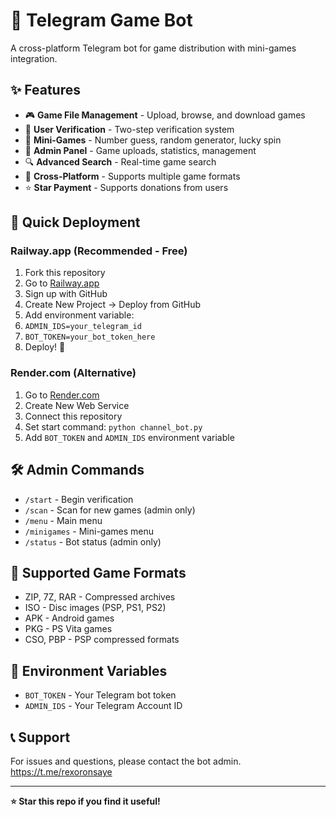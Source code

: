 # 🤖 Telegram Game Bot

A cross-platform Telegram bot for game distribution with mini-games integration.

## ✨ Features

- 🎮 **Game File Management** - Upload, browse, and download games
- 🔐 **User Verification** - Two-step verification system  
- 🎯 **Mini-Games** - Number guess, random generator, lucky spin
- 👑 **Admin Panel** - Game uploads, statistics, management
- 🔍 **Advanced Search** - Real-time game search
- 📱 **Cross-Platform** - Supports multiple game formats
- ⭐ **Star Payment** - Supports donations from users

## 🚀 Quick Deployment

### Railway.app (Recommended - Free)
1. Fork this repository
2. Go to [Railway.app](https://railway.app/)
3. Sign up with GitHub
4. Create New Project → Deploy from GitHub
5. Add environment variable:
6. `ADMIN_IDS=your_telegram_id`
7. `BOT_TOKEN=your_bot_token_here`
8. Deploy! 🎉

### Render.com (Alternative)
1. Go to [Render.com](https://render.com/)
2. Create New Web Service
3. Connect this repository
4. Set start command: `python channel_bot.py`
5. Add `BOT_TOKEN` and `ADMIN_IDS` environment variable

## 🛠️ Admin Commands

- `/start` - Begin verification
- `/scan` - Scan for new games (admin only)
- `/menu` - Main menu
- `/minigames` - Mini-games menu
- `/status` - Bot status (admin only)

## 📁 Supported Game Formats

- ZIP, 7Z, RAR - Compressed archives
- ISO - Disc images (PSP, PS1, PS2)
- APK - Android games
- PKG - PS Vita games
- CSO, PBP - PSP compressed formats

## 🔧 Environment Variables

- `BOT_TOKEN` - Your Telegram bot token
- `ADMIN_IDS` - Your Telegram Account ID 

## 📞 Support

For issues and questions, please contact the bot admin.
https://t.me/rexoronsaye

---
**⭐ Star this repo if you find it useful!**
